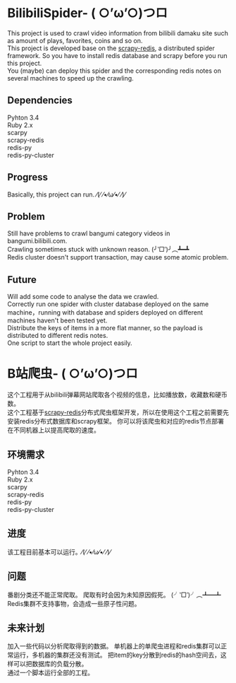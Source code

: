 # BilibiliSpider- ( ○’ω’○)つロ
This project is used to crawl video information from bilibili damaku site such as amount of plays, favorites, coins and so on.  
This project is developed base on the [scrapy-redis](https://github.com/rolando/scrapy-redis), a  distributed spider framework.  So you have to install redis database and scrapy before you run this project.  
You (maybe) can deploy this spider and the corresponding redis notes on several machines to speed up the crawling.
## Dependencies ##
Pyhton 3.4  
Ruby 2.x  
scarpy  
scrapy-redis  
redis-py  
redis-py-cluster  
## Progress ##
Basically, this project can run. ⁄(⁄ ⁄•⁄ω⁄•⁄ ⁄)⁄  
## Problem ##
Still have problems to crawl bangumi category videos in bangumi.bilibili.com.  
Crawling sometimes stuck with unknown reason. (╯‵□′)╯︵┻━┻  
Redis cluster doesn't support transaction, may cause some atomic problem.
## Future ##
Will add some code to analyse the data we crawled.  
Correctly run one spider with cluster database deployed on the same machine，running with database and spiders deployed on different machines haven't been tested yet.  
Distribute the keys of items in a more flat manner, so the payload is distributed to different redis notes.  
One script to start the whole project easily.
  

# B站爬虫- ( ○’ω’○)つロ
这个工程用于从bilibili弹幕网站爬取各个视频的信息，比如播放数，收藏数和硬币数。  
这个工程基于[scrapy-redis](https://github.com/rolando/scrapy-redis)分布式爬虫框架开发，所以在使用这个工程之前需要先安装redis分布式数据库和scrapy框架。 
你可以将该爬虫和对应的redis节点部署在不同机器上以提高爬取的速度。
## 环境需求 ##
Pyhton 3.4  
Ruby 2.x  
scarpy  
scrapy-redis  
redis-py  
redis-py-cluster   
## 进度 ##
该工程目前基本可以运行。⁄(⁄ ⁄•⁄ω⁄•⁄ ⁄)⁄  
## 问题 ## 
番剧分类还不能正常爬取。 
爬取有时会因为未知原因假死。 (╯‵□′)╯︵┻━┻   
Redis集群不支持事物，会造成一些原子性问题。
## 未来计划 ##
加入一些代码以分析爬取得到的数据。 
单机器上的单爬虫进程和redis集群可以正常运行，多机器的集群还没有测试。
把item的key分散到redis的hash空间去，这样可以把数据库的负载分散。  
通过一个脚本运行全部的工程。



